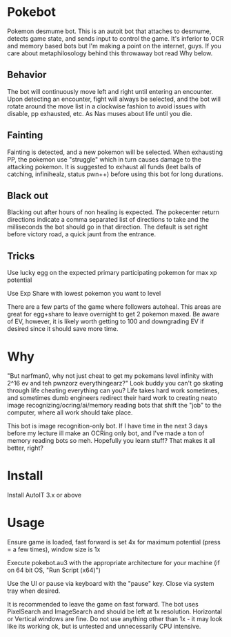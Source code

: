 # Pokebot

Pokemon desmume bot. This is an autoit bot that attaches to desmume, detects game state, and sends input to control the game. It's inferior to OCR and memory based bots but I'm making a point on the internet, guys. If you care about metaphilosology behind this throwaway bot read Why below.

## Behavior

The bot will continuously move left and right until entering an encounter. Upon detecting an encounter, fight will always be selected, and the bot will rotate around the move list in a clockwise fashion to avoid issues with disable, pp exhausted, etc. As Nas muses about life until you die.

## Fainting

Fainting is detected, and a new pokemon will be selected. When exhausting PP, the pokemon use "struggle" which in turn causes damage to the attacking pokemon. It is suggested to exhaust all funds (leet balls of catching, infinihealz, status pwn++) before using this bot for long durations.

## Black out

Blacking out after hours of non healing is expected. The pokecenter return directions indicate a comma separated list of directions to take and the milliseconds the bot should go in that direction. The default is set right before victory road, a quick jaunt from the entrance.

## Tricks

Use lucky egg on the expected primary participating pokemon for max xp potential

Use Exp Share with lowest pokemon you want to level

There are a few parts of the game where followers autoheal. This areas are great for egg+share to leave overnight to get 2 pokemon maxed. Be aware of EV, however, it is likely worth getting to 100 and downgrading EV if desired since it should save more time.

# Why

"But narfman0, why not just cheat to get my pokemans level infinity with 2^16 ev and teh pwnzorz everythingearz?" Look buddy you can't go skating through life cheating everything can you? Life takes hard work sometimes, and sometimes dumb engineers redirect their hard work to creating neato image recognizing/ocring/ai/memory reading bots that shift the "job" to the computer, where all work should take place.

This bot is image recognition-only bot. If I have time in the next 3 days before my lecture ill make an OCRing only bot, and I've made a ton of memory reading bots so meh. Hopefully you learn stuff? That makes it all better, right?

# Install

Install AutoIT 3.x or above

# Usage

Ensure game is loaded, fast forward is set 4x for maximum potential (press = a few times), window size is 1x

Execute pokebot.au3 with the appropriate architecture for your machine (if on 64 bit OS, "Run Script (x64)")

Use the UI or pause via keyboard with the "pause" key. Close via system tray when desired.

It is recommended to leave the game on fast forward. The bot uses PixelSearch and ImageSearch and should be left at 1x resolution. Horizontal or Vertical windows are fine. Do not use anything other than 1x - it may look like its working ok, but is untested and unnecessarily CPU intensive.